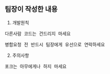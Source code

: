 ## 팀장이 작성한 내용

1. 개발원칙
<pre>다른사람 코드는 건드리지 마세요</pre>
<pre>병합요청 전 반드시 팀장에게 유선으로 연락하세요</pre>

2. 주의사항
<pre>포크는 아무에게나 하지 마세요</pre>
